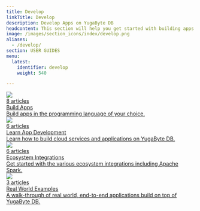 ```yaml
---
title: Develop
linkTitle: Develop
description: Develop Apps on YugaByte DB
headcontent: This section will help you get started with building apps on top of YugaByte DB.
image: /images/section_icons/index/develop.png
aliases:
  - /develop/
section: USER GUIDES
menu:
  latest:
    identifier: develop
    weight: 540

---
```


<div class="row">
  <div class="col-12 col-md-6 col-lg-12 col-xl-6">
    <a class="section-link icon-offset" href="build-apps/">
      <div class="head">
        <img class="icon" src="/images/section_icons/develop/api-icon.png" aria-hidden="true" />
        <div class="articles">8 articles</div>
        <div class="title">Build Apps</div>
      </div>
      <div class="body">
        Build apps in the programming language of your choice.
      </div>
    </a>
  </div>
  <div class="col-12 col-md-6 col-lg-12 col-xl-6">
    <a class="section-link icon-offset" href="learn/">
      <div class="head">
        <img class="icon" src="/images/section_icons/develop/learn.png" aria-hidden="true" />
        <div class="articles">6 articles</div>
        <div class="title">Learn App Development</div>
      </div>
      <div class="body">
        Learn how to build cloud services and applications on YugaByte DB.
      </div>
    </a>
  </div>
  <div class="col-12 col-md-6 col-lg-12 col-xl-6">
    <a class="section-link icon-offset" href="ecosystem-integrations/">
      <div class="head">
        <img class="icon" src="/images/section_icons/develop/ecosystem-integrations.png" aria-hidden="true" />
        <div class="articles">6 articles</div>
        <div class="title">Ecosystem Integrations</div>
      </div>
      <div class="body">
        Get started with the various ecosystem integrations including Apache Spark.
      </div>
    </a>
  </div>
  <div class="col-12 col-md-6 col-lg-12 col-xl-6">
    <a class="section-link icon-offset" href="realworld-apps/">
      <div class="head">
        <img class="icon" src="/images/section_icons/develop/real-world-apps.png" aria-hidden="true" />
        <div class="articles">3 articles</div>
        <div class="title">Real World Examples</div>
      </div>
      <div class="body">
        A walk-through of real world, end-to-end applications build on top of YugaByte DB.
      </div>
    </a>
  </div>
<!--  <a class="section-link icon-offset" href="port-existing-apps/">
    <div class="icon">
      <i class="fas fa-sign-in" aria-hidden="true"></i>
    </div>
    <div class="text">
      Port Existing Apps
      <div class="caption">How you can port your existing applications to run on top of YugaByte-DB.</div>
    </div>
  </a>-->
</div>
